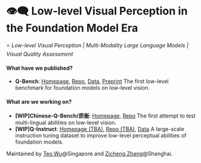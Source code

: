 # 👁️‍🗨️ Low-level Visual Perception in the Foundation Model Era

⭐ _Low-level Visual Perception | Multi-Modality Large Language Models | Visual Quality Assessment_
#### What have we published?

- **Q-Bench**: [Homepage](https://q-future.github.io/Q-Bench/), [Repo](https://github.com/Q-Future/Q-Bench), [Data](https://github.com/Q-Future/Q-Bench/releases/tag/v1.0.1.1014datarelease), [Preprint](https://arxiv.org/abs/2309.14181) The first low-level benchmark for foundation models on low-level vision.

#### What are we working on?

- **[WIP]Chinese-Q-Bench/质衡**: [Homepage](https://q-future.github.io/Chinese-Q-Bench/), [Repo](https://github.com/Q-Future/Chinese-Q-Bench) The first attempt to test multi-lingual abilities on low-level vision.
- **[WIP]Q-Instruct**: [Homepage (TBA)](NA), [Repo (TBA)](NA), [Data](https://huggingface.co/datasets/nanyangtu/Q-Instruct) A large-scale instruction tuning dataset to improve low-level perceptual abilities of foundation models.


Maintained by [Teo Wu](https://github.com/teowu)@Singapore and [Zicheng Zhang](https://github.com/zzc-1998)@Shanghai.

